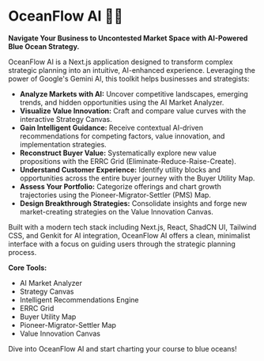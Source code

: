 # OceanFlow AI 🌊💡

**Navigate Your Business to Uncontested Market Space with AI-Powered Blue Ocean Strategy.**

OceanFlow AI is a Next.js application designed to transform complex strategic planning into an intuitive, AI-enhanced experience. Leveraging the power of Google's Gemini AI, this toolkit helps businesses and strategists:

*   **Analyze Markets with AI:** Uncover competitive landscapes, emerging trends, and hidden opportunities using the AI Market Analyzer.
*   **Visualize Value Innovation:** Craft and compare value curves with the interactive Strategy Canvas.
*   **Gain Intelligent Guidance:** Receive contextual AI-driven recommendations for competing factors, value innovation, and implementation strategies.
*   **Reconstruct Buyer Value:** Systematically explore new value propositions with the ERRC Grid (Eliminate-Reduce-Raise-Create).
*   **Understand Customer Experience:** Identify utility blocks and opportunities across the entire buyer journey with the Buyer Utility Map.
*   **Assess Your Portfolio:** Categorize offerings and chart growth trajectories using the Pioneer-Migrator-Settler (PMS) Map.
*   **Design Breakthrough Strategies:** Consolidate insights and forge new market-creating strategies on the Value Innovation Canvas.

Built with a modern tech stack including Next.js, React, ShadCN UI, Tailwind CSS, and Genkit for AI integration, OceanFlow AI offers a clean, minimalist interface with a focus on guiding users through the strategic planning process.

**Core Tools:**

*   AI Market Analyzer
*   Strategy Canvas
*   Intelligent Recommendations Engine
*   ERRC Grid
*   Buyer Utility Map
*   Pioneer-Migrator-Settler Map
*   Value Innovation Canvas

Dive into OceanFlow AI and start charting your course to blue oceans!
